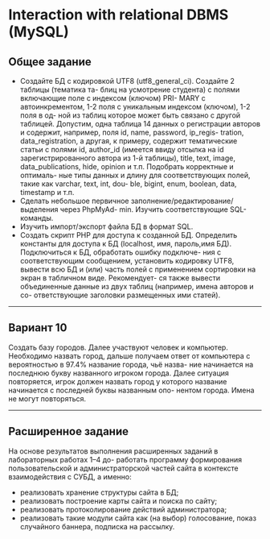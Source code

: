 # Interaction with relational DBMS (MySQL)
## Общее задание
* Создайте БД с кодировкой UTF8 (utf8_general_ci). Создайте 2 таблицы (тематика та- блиц на усмотрение студента) с полями включающие поле с индексом (ключом) PRI- MARY с автоинкрементом, 1-2 поля с уникальным индексом (ключом), 1-2 поля в од- ной из таблиц которое может быть связано с другой таблицей. Допустим, одна таблица
14
данных о регистрации авторов и содержит, например, поля id, name, password, ip_regis- tration, data_registration, а другая, к примеру, содержит тематические статьи с полями id, author_id (имеется ввиду отсылка на id зарегистрированного автора из 1-й таблицы), title, text, image, data_publications, hide, opinion и т.п. Подобрать корректные и оптималь- ные типы данных и длину для соответствующих полей, такие как varchar, text, int, dou- ble, bigint, enum, boolean, data, timestamp и т.п.
* Сделать небольшое первичное заполнение/редактирование/выделения через PhpMyAd- min. Изучить соответствующие SQL-команды.
* Изучить импорт/экспорт файла БД в формат SQL.
* Создать скрипт PHP для доступа к созданной БД. Определить константы для доступа к
БД (localhost, имя, пароль,имя БД). Подключиться к БД, обработать ошибку подключе- ния с соответствующим сообщением, установить кодировку UTF8, вывести всю БД и (или) часть полей с применением сортировки на экран в табличном виде. Рекомендует- ся также вывести объединенные данные из двух таблиц (например, имена авторов и со- ответствующие заголовки размещенных ими статей).
***
## Вариант 10
Создать базу городов. Далее участвуют человек и компьютер. Необходимо назвать город, дальше получаем ответ от компьютера с вероятностью в 97.4% название города, чьё назва- ние начинается на последнюю букву названного игроком города. Далее ситуация повторяется, игрок должен назвать город у которого название начинается с последней буквы названным опо- нентом города. Имена не могут повторяться.
***
## Расширенное задание
На основе результатов выполнения расширенных заданий в лабораторных работах 1–4 до- работать программу формирования пользовательской и администраторской частей сайта в контексте взаимодействия с СУБД, а именно:
* реализовать хранение структуры сайта в БД;
* реализовать построение карты сайта и поиска по сайту;
* реализовать протоколирование действий администратора;
* реализовать такие модули сайта как (на выбор) голосование, показ случайного баннера, подписка на рассылку.
